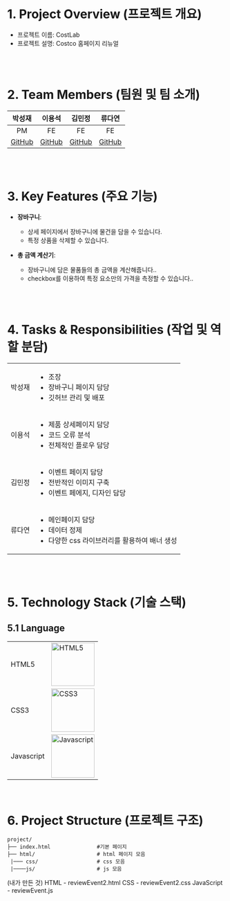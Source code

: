 # 1. Project Overview (프로젝트 개요)

- 프로젝트 이름: CostLab
- 프로젝트 설명: Costco 홈페이지 리뉴얼

<br/>
<br/>

# 2. Team Members (팀원 및 팀 소개)

|               박성재                |                   이용석                   |                  김민정                   |                 류다연                 |
| :---------------------------------: | :----------------------------------------: | :---------------------------------------: | :------------------------------------: |
|                 PM                  |                     FE                     |                    FE                     |                   FE                   |
| [GitHub](https://github.com/sem201) | [GitHub](https://github.com/LeeYongSeok13) | [GitHub](https://github.com/kimminjeong2) | [GitHub](https://github.com/Diane0112) |

<br/>
<br/>

# 3. Key Features (주요 기능)

- **장바구니**:

  - 상세 페이지에서 장바구니에 물건을 담을 수 있습니다.
  - 특정 상품을 삭제할 수 있습니다.

- **총 금액 계산기**:
  - 장바구니에 담은 물품들의 총 금액을 계산해줍니다..
  - checkbox를 이용하여 특정 요소만의 가격을 측정할 수 있습니다..

<br/>
<br/>

# 4. Tasks & Responsibilities (작업 및 역할 분담)

|        |                                                                                                          |
| ------ | -------------------------------------------------------------------------------------------------------- |
| 박성재 | <ul><li>조장</li><li>장바구니 페이지 담당</li><li>깃허브 관리 및 배포</li></ul>                          |
| 이용석 | <ul><li>제품 상세페이지 담당</li><li>코드 오류 분석</li><li>전체적인 플로우 담당</li></ul>               |
| 김민정 | <ul><li>이벤트 페이지 담당</li><li>전반적인 이미지 구축</li><li>이벤트 페에지, 디자인 담당</li></ul>     |
| 류다연 | <ul><li>메인페이지 담당</li><li>데이터 정제</li><li>다양한 css 라이브러리를 활용하여 배너 생성</li></ul> |

<br/>
<br/>

# 5. Technology Stack (기술 스택)

## 5.1 Language

|            |                                                                                                                          |
| ---------- | ------------------------------------------------------------------------------------------------------------------------ |
| HTML5      | <img src="https://github.com/user-attachments/assets/2e122e74-a28b-4ce7-aff6-382959216d31" alt="HTML5" width="100">      |
| CSS3       | <img src="https://github.com/user-attachments/assets/c531b03d-55a3-40bf-9195-9ff8c4688f13" alt="CSS3" width="100">       |
| Javascript | <img src="https://github.com/user-attachments/assets/4a7d7074-8c71-48b4-8652-7431477669d1" alt="Javascript" width="100"> |

<br/>

# 6. Project Structure (프로젝트 구조)

```plaintext
project/
├── index.html               #기본 페이지
├── html/                    # html 페이지 모음
 |─── css/                   # css 모음
 |────js/                    # js 모음
```

(내가 만든 것)
HTML - reviewEvent2.html
CSS - reviewEvent2.css
JavaScript - reviewEvent.js
